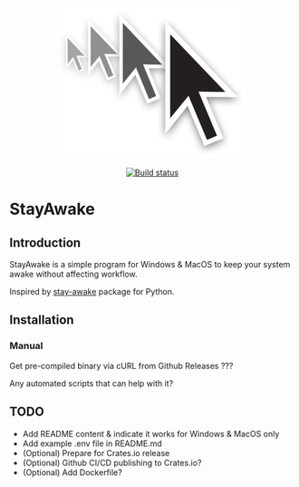<p align="center">
    <img src="images/logo.jpg"
        alt="StayAwake logo" />
</p>

<p align="center">
    <a href="https://github.com/krystianhub/StayAwake/actions/workflows/Compile.yml">
        <img src="https://github.com/krystianhub/StayAwake/actions/workflows/Compile.yml/badge.svg"
            alt="Build status" />
    </a>
</p>

# StayAwake

## Introduction

StayAwake is a simple program for Windows & MacOS to keep your system awake without affecting workflow.

Inspired by [stay-awake](https://pypi.org/project/stay-awake/) package for Python.

## Installation

<!-- ### Cargo
> cargo install stayawake 
-->

### Manual

Get pre-compiled binary via cURL from Github Releases ???

Any automated scripts that can help with it?

## TODO

- Add README content & indicate it works for Windows & MacOS only
- Add example .env file in README.md
- (Optional) Prepare for Crates.io release
- (Optional) Github CI/CD publishing to Crates.io?
- (Optional) Add Dockerfile?
